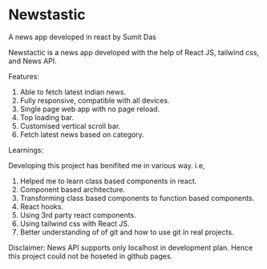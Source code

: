 # Newstastic
A news app developed in react by Sumit Das

Newstactic is a news app developed with the help of React JS, tailwind css, and News API.

Features:

1. Able to fetch latest indian news.
2. Fully responsive, compatible with all devices.
3. Single page web app with no page reload.
4. Top loading bar.
5. Customised vertical scroll bar.
6. Fetch latest news based on category.



Learnings:

Developing this project has benifited me in various way. i.e,

1. Helped me to learn class based components in react.
2. Component based architecture.
3. Transforming class based components to function based components.
4. React hooks.
5. Using 3rd party react components.
6. Using tailwind css with React JS.
7. Better understanding of of git and how to use git in real projects.


Disclaimer: News API supports only localhost in development plan. Hence this project could not be hoseted in github pages.
